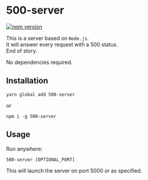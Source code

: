 # 500-server

[![npm version](https://badge.fury.io/js/500-server.svg)](https://badge.fury.io/js/500-server)

This is a server based on `Node.js`.  
It will answer every request with a 500 status.   
End of story.

No dependencies required.

## Installation

```
yarn global add 500-server
```

or

```
npm i -g 500-server
```

## Usage

Run anywhere:
```
500-server [OPTIONAL_PORT]
```

This will launch the server on port 5000 or as specified.
